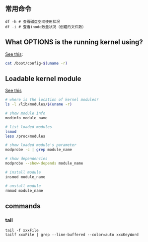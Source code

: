 


## 常用命令 
```
df -h # 查看磁盘空间使用状况
df -i # 查看inode数量状况（创建的文件数）
```


## What OPTIONS is the running kernel using?
[See this](http://www.walkernews.net/2008/11/21/how-to-check-what-kernel-build-options-enabled-in-the-linux-kernel/):
```sh
cat /boot/config-$(uname -r)
```

## Loadable kernel module
[See this](http://www.tldp.org/HOWTO/html_single/Module-HOWTO/)
```sh
# where is the location of kernel modules?
ls -l /lib/modules/$(uname -r)

# show module info
modinfo module_name

# list loaded modules
lsmod
less /proc/modules

# show loaded module's parameter
modprobe -c | grep module_name

# show dependencies 
modprobe --show-depends module_name

# install module
insmod module_name

# unstall module
rmmod module_name
```

## commands
### tail
```
tail -f xxxFile
tailf xxxFile | grep --line-buffered --color=auto xxxKeyWord 
```